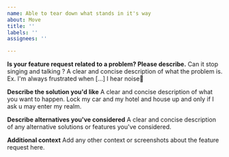 ```yaml
---
name: Able to tear down what stands in it's way
about: Move
title: ''
labels: ''
assignees: ''

---
```


**Is your feature request related to a problem? Please describe.** Can it stop singing and talking ?
A clear and concise description of what the problem is. Ex. I'm always frustrated when [...] I hear noise🧘

**Describe the solution you'd like**
A clear and concise description of what you want to happen. Lock my car and my hotel and house up and only if I ask u may enter my realm.


**Describe alternatives you've considered**
A clear and concise description of any alternative solutions or features you've considered.

**Additional context**
Add any other context or screenshots about the feature request here.
